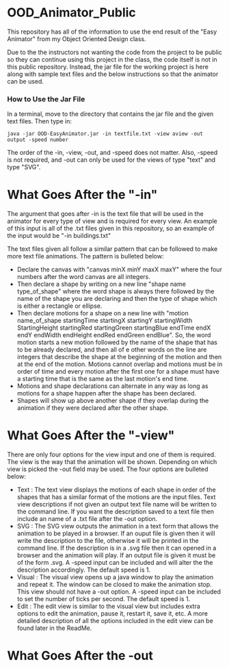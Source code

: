 # OOD_Animator_Public

This repository has all of the information to use the end result of the "Easy Animator" from my Object Oriented Design class.

Due to the the instructors not wanting the code from the project to be public so they can continue using this project in the class, the code itself is not in this public repository. Instead, the jar file for the working project is here along with sample text files and the below instructions so that the animator can be used. 

### How to Use the Jar File 

In a terminal, move to the directory that contains the jar file and the given text files. Then type in:

```
java -jar OOD-EasyAnimator.jar -in textfile.txt -view aview -out output -speed number
``` 

The order of the -in, -view, -out, and -speed does not matter. Also, -speed is not required, and -out can only be used for the views of type "text" and type "SVG". 

# What Goes After the "-in"

  The argument that goes after -in is the text file that will be used in the animator for every type of view and is required for every view. An example of this input is all of the .txt files given in this repository, so an example of the input would be "-in buildings.txt"
  
  The text files given all follow a similar pattern that can be followed to make more text file animations. The pattern is bulleted below:
   
   * Declare the canvas with "canvas minX minY maxX maxY" where the four numbers after the word canvas are all integers. 
   * Then declare a shape by writing on a new line "shape name type_of_shape" where the word shape is always there followed by the name of the shape you are declaring and then the type of shape which is either a rectangle or ellipse. 
   * Then declare motions for a shape on a new line with "motion name_of_shape startingTime startingX startingY startingWidth StartingHeight startingRed startingGreen startingBlue endTime endX endY endWidth endHeight endRed endGreen endBlue". So, the word motion starts a new motion followed by the name of the shape that has to be already declared, and then all of e other words on the line are integers that describe the shape at the beginning of the motion and then at the end of the motion. Motions cannot overlap and motions must be in order of time and every motion after the first one for a shape must have a starting time that is the same as the last motion's end time. 
   * Motions and shape declarations can alternate in any way as long as motions for a shape happen after the shape has been declared. 
   * Shapes will show up above another shape if they overlap during the animation if they were declared after the other shape. 
   
# What Goes After the "-view" 

  There are only four options for the view input and one of them is required. The view is the way that the animation will be shown. Depending on which view is picked the -out field may be used. The four options are bulleted below: 
  
  * Text : The text view displays the motions of each shape in order of the shapes that has a similar format of the motions are the input files. Text view descriptions if not given an output text file name will be written to the command line. If you want the description saved to a text file then include an name of a .txt file after the -out option. 
  * SVG : The SVG view outputs the animation in a text form that allows the animation to be played in a browser. If an ouput file is given then it will write the description to the file, otherwise it will be printed in the command line. If the description is in a .svg file then it can opened in a browser and the animation will play. If an output file is given it must be of the form .svg. A -speed input can be included and will alter the the description accordingly. The default speed is 1. 
  * Visual : The visual view opens up a java window to play the animation and repeat it. The window can be closed to make the animation stop. This view should not have a -out option. A -speed input can be included to set the number of ticks per second. The default speed is 1. 
  * Edit : The edit view is similar to the visual view but includes extra options to edit the animation, pause it, restart it, save it, etc. A more detailed description of all the options included in the edit view can be found later in the ReadMe. 
  
# What Goes After the -out
